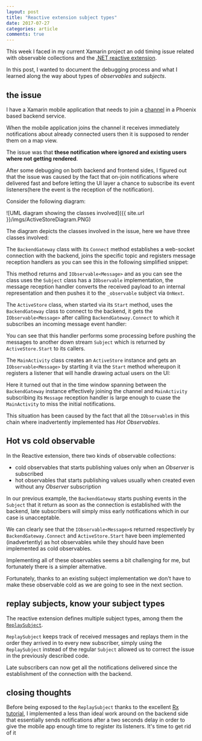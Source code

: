 ```yaml
---
layout: post
title: "Reactive extension subject types"
date: 2017-07-27
categories: article
comments: true
---
```


This week I faced in my current Xamarin project an odd timing issue related with observable collections and the [.NET reactive extension](https://github.com/Reactive-Extensions/Rx.NET#a-brief-intro). 

In this post, I wanted to document the debugging process and what I learned along the way about types of *observables* and *subjects*.

## the issue

I have a Xamarin mobile application that needs to join a [channel](http://www.phoenixframework.org/docs/channels) in a Phoenix based backend service.

When the mobile application joins the channel it receives immediately notifications about already connected users then it is supposed to render them on a map view. 

The issue was that **these notification where ignored and existing users where not getting rendered**.

After some debugging on both backend and frontend sides, I figured out that the issue was caused by the fact that on-join notifications where delivered fast and before letting the UI layer a chance to subscribe its event listeners(here the event is the reception of the notification).

Consider the following diagram:

<div class="img-container">
![UML diagram showing the classes involved]({{ site.url }}/imgs/ActiveStoreDiagram.PNG)
</div>

The diagram depicts the classes involved in the issue, here we have three classes involved:

The `BackendGateway` class with its `Connect` method establishes a web-socket connection with the backend, joins the specific topic and registers message reception handlers as you can see this in the following simplified snippet:

<script src="https://gist.github.com/MissaouiChedy/6ae585277c363e2f7ae483f9e0e96c4d.js"></script>

This method returns and `IObservable<Message>` and as you can see the class uses the `Subject` class has a `IObservable` implementation, the message reception handler converts the received payload to an internal representation and then pushes it to the `_observable` subject via `OnNext`.

The `ActiveStore` class, when started via its `Start` method, uses the `BackendGateway` class to connect to the backend, it gets the `IObservable<Message>` after calling `BackendGateway.Connect` to which it subscribes an incoming message event handler: 

<script src="https://gist.github.com/MissaouiChedy/d666607c39b60278a4bf0c199f787ef0.js"></script>

You can see that this handler performs some processing before pushing the messages to another down stream `Subject` which is returned by `ActiveStore.Start` to its callers.

The `MainActivity` class creates an `ActiveStore` instance and gets an `IObservable<Message>` by starting it via the `Start` method whereupon it registers a listener that will handle drawing actual users on the UI:

<script src="https://gist.github.com/MissaouiChedy/b58b572adbf4752aeddf165099b917ea.js"></script>

Here it turned out that in the time window spanning between the `BackendGateway` instance effectively joining the channel and `MainActivity` subscribing its `Message` reception handler is large enough to cuase the `MainActivity` to miss the initial notifications.

This situation has been caused by the fact that all the `IObservable`s in this chain where inadvertently implemented has *Hot Observables*.

## Hot vs cold observable

In the Reactive extension, there two kinds of observable collections:
- cold observables that starts publishing values only when an *Observer* is subscribed
- hot observables that starts publishing values usually when created even without any *Observer* subscription

In our previous example, the `BackendGateway` starts pushing events in the `Subject` that it return as soon as the connection is established with the backend, late subscribers will simply miss early notifications which in our case is unacceptable.

We can clearly see that the `IObservable<Message>`s returned respectively by `BackendGateway.Connect` and `ActiveStore.Start` have been implemented (inadvertently) as hot observables while they should have been implemented as cold observables.

Implementing all of these observables seems a bit challenging for me, but fortunately there is a simpler alternative.

Fortunately, thanks to an existing subject implementation we don't have to make these observable cold as we are going to see in the next section.

## replay subjects, know your subject types

The reactive extension defines multiple subject types, among them the [`ReplaySubject`](https://msdn.microsoft.com/en-us/library/hh211810(v=vs.103).aspx).

`ReplaySubject` keeps track of received messages and replays them in the order they arrived in to every new subscriber, simply using the `ReplaySubject` instead of the regular `Subject` allowed us to correct the issue in the previously described code. 

Late subscribers can now get all the notifications delivered since the 
establishment of the connection with the backend.

## closing thoughts 

Before being exposed to the `ReplaySubject` thanks to the excellent [Rx tutorial](http://www.introtorx.com/content/v1.0.10621.0/02_KeyTypes.html), I implemented a less than ideal work around on the backend side that essentially sends notifications after a two seconds delay in order to give the mobile app enough time to register its listeners. It's time to get rid of it <i class="fa fa-smile-o" aria-hidden="true"></i>


